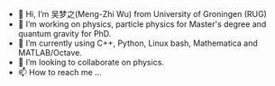 - 👋 Hi, I’m 吴梦之(Meng-Zhi Wu) from University of Groningen (RUG)
- 👀 I’m working on physics, particle physics for Master's degree and quantum gravity for PhD.
- 🌱 I’m currently using C++, Python, Linux bash, Mathematica and MATLAB/Octave.
- 💞️ I’m looking to collaborate on physics.
- 📫 How to reach me ...

<!---
wmz-rug/wmz-rug is a ✨ special ✨ repository because its `README.md` (this file) appears on your GitHub profile.
You can click the Preview link to take a look at your changes.
--->
